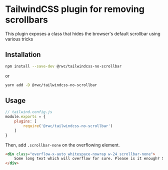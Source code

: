 # TailwindCSS plugin for removing scrollbars
This plugin exposes a class that hides the browser's default scrollbar using various tricks 

## Installation
```bash
npm install --save-dev @rwc/tailwindcss-no-scrollbar
```
or
```bash
yarn add -D @rwc/tailwindcss-no-scrollbar
```

## Usage
````js
// tailwind.config.js
module.exports = {
    plugins: [
        require('@rwc/tailwindcss-no-scrollbar')
    ]
}
````

Then, add `.scrollbar-none` on the overflowing element.

```html
<div class="overflow-x-auto whitespace-nowrap w-24 scrollbar-none">
    Some long text which will overflow for sure. Please is it enough? Surely.
</div>
```
